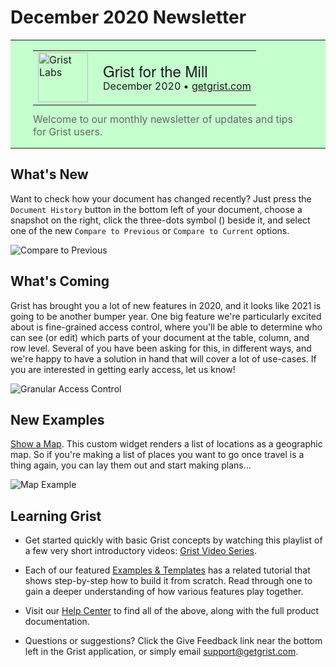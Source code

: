 # December 2020 Newsletter

<style>
  /* restore some poorly overridden defaults */
  .newsletter-header .table {
    background-color: initial;
    border: initial;
  }
  .newsletter-header .table > tbody > tr > td {
    padding: initial;
    border: initial;
    vertical-align: initial;
  }
  .newsletter-header img.header-img {
    padding: initial;
    max-width: initial;
    display: initial;
    padding: initial;
    line-height: initial;
    background-color: initial;
    border: initial;
    border-radius: initial;
    margin: initial;
  }

  /* copy newsletter styles, with a prefix for sufficient specificity */
  .newsletter-header .header {
    border: none;
    padding: 0;
    margin: 0;
  }
  .newsletter-header table > tbody > tr > td.header-image {
    width: 80px;
    padding-right: 16px;
  }
  .newsletter-header table > tbody > tr > td.header-text {
    background-color: #c4ffcd;
    padding: 16px 36px;
  }
  .newsletter-header table.header-top {
    border: none;
    padding: 0;
    margin: 0;
    width: 100%;
  }
  .header-title {
    font-family: Helvetica Neue, Helvetica, Arial, sans-serif;
    font-size: 24px;
    line-height: 28px;
  }
  .header-month {
  }
  .header-welcome {
    margin-top: 12px;
    color: #666666;
  }
</style>
<div class="newsletter-header">
<table class="header" cellpadding="0" cellspacing="0" border="0"><tr>
  <td class="header-text">
    <table class="header-top"><tr>
      <td class="header-image">
        <a href="https://www.getgrist.com">
          <img class="header-img" srcimages/newsletters/2020-12/grist-labs-new-year.png" width="80" height="80" alt="Grist Labs" border="0">
        </a>
      </td>
      <td class="header-top-text">
        <div class="header-title">Grist for the Mill</div>
        <div class="header-month">December 2020
          &#8226; <a href="https://www.getgrist.com/">getgrist.com</a></div>
      </td>
    </tr></table>
    <div class="header-welcome">
      Welcome to our monthly newsletter of updates and tips for Grist users.
    </div>
  </td>
</tr></table>
</div>

## What's New

Want to check how your document has changed recently?  Just press the
`Document History` button in the bottom left of your document, choose a
snapshot on the right, click the three-dots symbol
(<span class="grist-icon" style="--icon: var(--icon-Dots)"></span>)
beside it, and select one of the new `Compare to Previous` or 
`Compare to Current` options.

![Compare to Previous](images/newsletters/2020-12/compare-to-previous.png)

## What's Coming

Grist has brought you a lot of new features in 2020, and it looks like
2021 is going to be another bumper year. One big feature we're
particularly excited about is fine-grained access control, where
you'll be able to determine who can see (or edit) which parts of your
document at the table, column, and row level. Several of you have been
asking for this, in different ways, and we're happy to have a solution
in hand that will cover a lot of use-cases. If you are interested in
getting early access, let us know!

![Granular Access Control](images/newsletters/2020-12/access-rules-example.png)

## New Examples

[Show a Map](../examples/2020-12-map.md). This custom widget renders a list of locations
as a geographic map. So if you're making a list of places you want to go once travel
is a thing again, you can lay them out and start making plans...

![Map Example](../examplimages/2020-12-map/large-in-america.png)

## Learning Grist

- Get started quickly with basic Grist concepts by watching this playlist
  of a few very short introductory videos:
  [Grist Video Series](https://www.youtube.com/playlist?list=PL3Q9Tu1JOy_4Mq8JlcjZXEMyJY69kda44).

- Each of our featured [Examples & Templates](https://docs.getgrist.com/p/templates)
  has a related tutorial that shows step-by-step how to build it
  from scratch. Read through one to gain a deeper understanding of how
  various features play together.

- Visit our [Help Center](../en/index.md) to
  find all of the above, along with the full product documentation.

- Questions or suggestions? Click the
  <span class="app-menu-item"><span class="grist-icon" style="--icon: var(--icon-Feedback)"></span> Give Feedback</span>
  link near the bottom left in the Grist application, or simply email
  <support@getgrist.com>.
